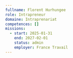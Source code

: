 ```yaml
---
fullname: Florent Hurhungee
role: Intrapreneur
domaine: Intraprenariat
competences: []
missions:
  - start: 2025-01-31
    end: 2027-02-01
    status: admin
    employer: France Travail
---
```

